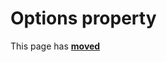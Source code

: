 # Options property #

This page has [**moved**](https://lib-docs.delphidabbler.com/WdwState/5/API/TPJCustomWdwState-Options)